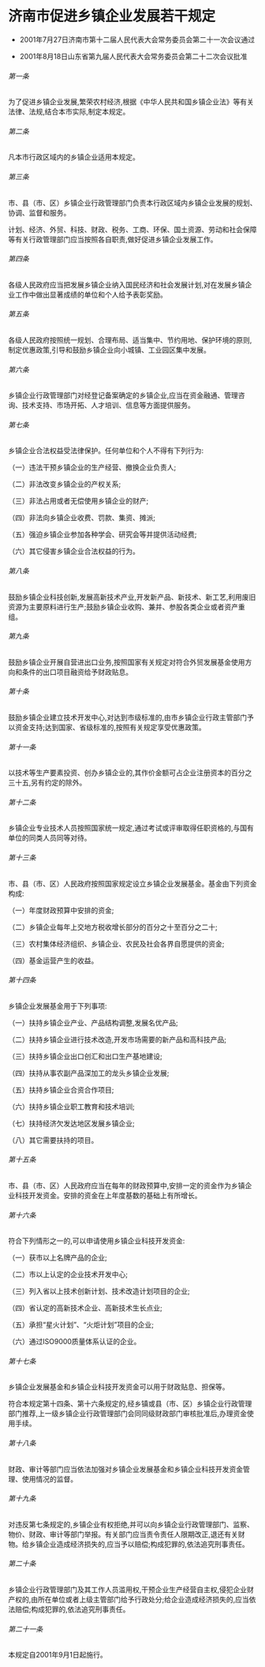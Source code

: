 # 济南市促进乡镇企业发展若干规定

- 2001年7月27日济南市第十二届人民代表大会常务委员会第二十一次会议通过

- 2001年8月18日山东省第九届人民代表大会常务委员会第二十二次会议批准

<!-- INFO END -->

###### 第一条

为了促进乡镇企业发展,繁荣农村经济,根据《中华人民共和国乡镇企业法》等有关法律、法规,结合本市实际,制定本规定。

###### 第二条

凡本市行政区域内的乡镇企业适用本规定。

###### 第三条

市、县（市、区）乡镇企业行政管理部门负责本行政区域内乡镇企业发展的规划、协调、监督和服务。

计划、经济、外贸、科技、财政、税务、工商、环保、国土资源、劳动和社会保障等有关行政管理部门应当按照各自职责,做好促进乡镇企业发展工作。

###### 第四条

各级人民政府应当把发展乡镇企业纳入国民经济和社会发展计划,对在发展乡镇企业工作中做出显著成绩的单位和个人给予表彰奖励。

###### 第五条

各级人民政府按照统一规划、合理布局、适当集中、节约用地、保护环境的原则,制定优惠政策,引导和鼓励乡镇企业向小城镇、工业园区集中发展。

###### 第六条

乡镇企业行政管理部门对经登记备案确定的乡镇企业,应当在资金融通、管理咨询、技术支持、市场开拓、人才培训、信息等方面提供服务。

###### 第七条

乡镇企业合法权益受法律保护。任何单位和个人不得有下列行为:

（一）违法干预乡镇企业的生产经营、撤换企业负责人;

（二）非法改变乡镇企业的产权关系;

（三）非法占用或者无偿使用乡镇企业的财产;

（四）非法向乡镇企业收费、罚款、集资、摊派;

（五）强迫乡镇企业参加各种学会、研究会等并提供活动经费;

（六）其它侵害乡镇企业合法权益的行为。

###### 第八条

鼓励乡镇企业科技创新,发展高新技术产业,开发新产品、新技术、新工艺,利用废旧资源为主要原料进行生产;鼓励乡镇企业收购、兼并、参股各类企业或者资产重组。

###### 第九条

鼓励乡镇企业开展自营进出口业务,按照国家有关规定对符合外贸发展基金使用方向和条件的出口项目融资给予财政贴息。

###### 第十条

鼓励乡镇企业建立技术开发中心,对达到市级标准的,由市乡镇企业行政主管部门予以资金支持;达到国家、省级标准的,按照有关规定享受优惠政策。

###### 第十一条

以技术等生产要素投资、创办乡镇企业的,其作价金额可占企业注册资本的百分之三十五,另有约定的除外。

###### 第十二条

乡镇企业专业技术人员按照国家统一规定,通过考试或评审取得任职资格的,与国有单位的同类人员同等对待。

###### 第十三条

市、县（市、区）人民政府按照国家规定设立乡镇企业发展基金。基金由下列资金构成:

（一）年度财政预算中安排的资金;

（二）乡镇企业每年上交地方税收增长部分的百分之十至百分之二十;

（三）农村集体经济组织、乡镇企业、农民及社会各界自愿提供的资金;

（四）基金运营产生的收益。

###### 第十四条

乡镇企业发展基金用于下列事项:

（一）扶持乡镇企业产业、产品结构调整,发展名优产品;

（二）扶持乡镇企业进行技术改造,开发市场需要的新产品和高科技产品;

（三）扶持乡镇企业出口创汇和出口生产基地建设;

（四）扶持从事农副产品深加工的龙头乡镇企业发展;

（五）扶持乡镇企业合资合作项目;

（六）扶持乡镇企业职工教育和技术培训;

（七）扶持经济欠发达地区发展乡镇企业;

（八）其它需要扶持的项目。

###### 第十五条

市、县（市、区）人民政府应当在每年的财政预算中,安排一定的资金作为乡镇企业科技开发资金。安排的资金在上年度基数的基础上有所增长。

###### 第十六条

符合下列情形之一的,可以申请使用乡镇企业科技开发资金:

（一）获市以上名牌产品的企业;

（二）市以上认定的企业技术开发中心;

（三）列入省以上技术创新计划、技术改造计划项目的企业;

（四）省认定的高新技术企业、高新技术生长点业;

（五）承担“星火计划”、“火炬计划”项目的企业;

（六）通过ISO9000质量体系认证的企业。

###### 第十七条

乡镇企业发展基金和乡镇企业科技开发资金可以用于财政贴息、担保等。

符合本规定第十四条、第十六条规定的,经乡镇或县（市、区）乡镇企业行政管理部门推荐,上一级乡镇企业行政管理部门会同同级财政部门审核批准后,办理资金使用手续。

###### 第十八条

财政、审计等部门应当依法加强对乡镇企业发展基金和乡镇企业科技开发资金管理、使用情况的监督。

###### 第十九条

对违反第七条规定的,乡镇企业有权拒绝,并可以向乡镇企业行政管理部门、监察、物价、财政、审计等部门举报。有关部门应当责令责任人限期改正,退还有关财物。给乡镇企业造成经济损失的,应当予以赔偿;构成犯罪的,依法追究刑事责任。

###### 第二十条

乡镇企业行政管理部门及其工作人员滥用权,干预企业生产经营自主权,侵犯企业财产权的,由所在单位或者上级主管部门给予行政处分;给企业造成经济损失的,应当依法赔偿;构成犯罪的,依法追究刑事责任。

###### 第二十一条

本规定自2001年9月1日起施行。
